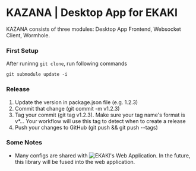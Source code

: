 # KAZANA | Desktop App for EKAKI
KAZANA consists of three modules: Desktop App Frontend, Websocket Client, Wormhole.

### First Setup
After runinng `git clone`, run following commands
```shell
git submodule update -i
```

### Release
1. Update the version in package.json file (e.g. 1.2.3)
2. Commit that change (git commit -m v1.2.3)
3. Tag your commit (git tag v1.2.3). Make sure your tag name's format is v*.*.*. Your workflow will use this tag to detect when to create a release
4. Push your changes to GitHub (git push && git push --tags)


### Some Notes
- Many configs are shared with ![EKAKI's Web Application](https://github.com/chief-co-jp/ekaki). In the future, this library will be fused into the web application.